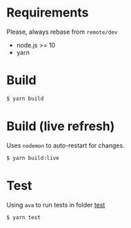 # Requirements

Please, always rebase from `remote/dev`

- node.js >= 10
- yarn

# Build

```sh
$ yarn build
```

# Build (live refresh)

Uses `nodemon` to auto-restart for changes.

```sh
$ yarn build:live
```

# Test

Using `ava` to run tests in folder [test](./test)

```sh
$ yarn test
```
